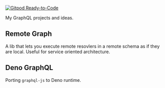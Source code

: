 [![Gitpod Ready-to-Code](https://img.shields.io/badge/Gitpod-Ready--to--Code-blue?logo=gitpod)](https://gitpod.io/workspaces/) 

My GraphQL projects and ideas.

## Remote Graph
A lib that lets you execute remote resovlers in a remote schema as if they are local. Useful for service oriented architecture.

## Deno GraphQL
Porting `graphql-js` to Deno runtime.

